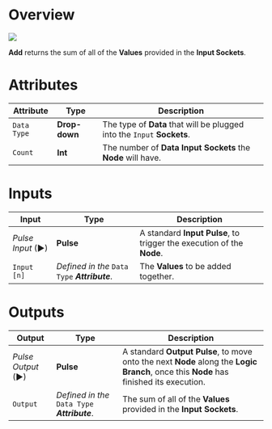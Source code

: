 # Overview

![](../../../.gitbook/assets/node-add.png)

**Add** returns the sum of all of the **Values** provided in the **Input Sockets**.

# Attributes

|Attribute|Type|Description|
|---|---|---|
|`Data Type`|**Drop-down**|The type of **Data** that will be plugged into the `Input` **Sockets**.|
|`Count`|**Int**|The number of **Data Input Sockets** the **Node** will have.|

# Inputs

|Input|Type|Description|
|---|---|---|
|*Pulse Input* (►)|**Pulse**|A standard **Input Pulse**, to trigger the execution of the **Node**.|
|`Input [n]`|*Defined in the* `Data Type` ***Attribute***.|The **Values** to be added together.|

# Outputs

|Output|Type|Description|
|---|---|---|
|*Pulse Output* (►)|**Pulse**|A standard **Output Pulse**, to move onto the next **Node** along the **Logic Branch**, once this **Node** has finished its execution.|
|`Output`|*Defined in the* `Data Type` ***Attribute***.|The sum of all of the **Values** provided in the **Input Sockets**.|